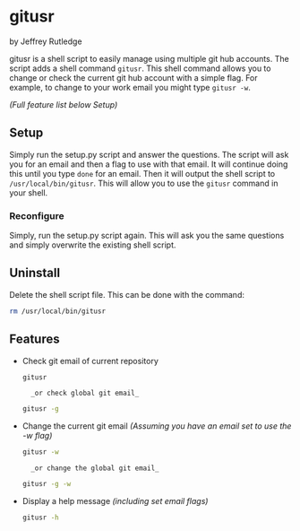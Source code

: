 # gitusr

by Jeffrey Rutledge

gitusr is a shell script to easily manage using multiple git hub accounts.
The script adds a shell command `gitusr`.
This shell command allows you to change or check the current git hub account with a simple flag.
For example, to change to your work email you might type `gitusr -w`.

_(Full feature list below Setup)_

## Setup
Simply run the setup.py script and answer the questions.
The script will ask you for an email and then a flag to use with that email.
It will continue doing this until you type `done` for an email.
Then it will output the shell script to `/usr/local/bin/gitusr`.
This will allow you to use the `gitusr` command in your shell.

### Reconfigure
Simply, run the setup.py script again.
This will ask you the same questions and simply overwrite the existing shell script.

## Uninstall
Delete the shell script file.
This can be done with the command:
```bash
rm /usr/local/bin/gitusr
```

## Features
* Check git email of current repository
  ```bash
  gitusr
  ```
        _or check global git email_
        
  ```bash
  gitusr -g
  ```

* Change the current git email
  _(Assuming you have an email set to use the -w flag)_

  ```bash
  gitusr -w
  ```
        _or change the global git email_

  ```bash
  gitusr -g -w
  ```

* Display a help message _(including set email flags)_
  ```bash
  gitusr -h
  ```